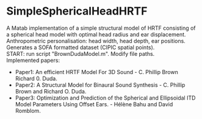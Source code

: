 # SimpleSphericalHeadHRTF
A Matab implementation of a simple structural model of HRTF consisting of a spherical head model with optimal head radius and ear displacement.  
Anthropometric personalisation: head width, head depth, ear positions.  
Generates a SOFA formatted dataset (CIPIC spatial points).  
START: run script "BrownDudaModel.m". Modify file paths.  
Implemented papers:  
- Paper1: An efficient HRTF Model For 3D Sound - C. Phillip Brown Richard 0. Duda.  
- Paper2: A Structural Model for Binaural Sound Synthesis - C. Phillip Brown and Richard O. Duda.  
- Paper3: Optimization and Prediction of the Spherical and Ellipsoidal ITD Model Parameters Using Offset Ears. - Hélène Bahu and David Romblom.  
